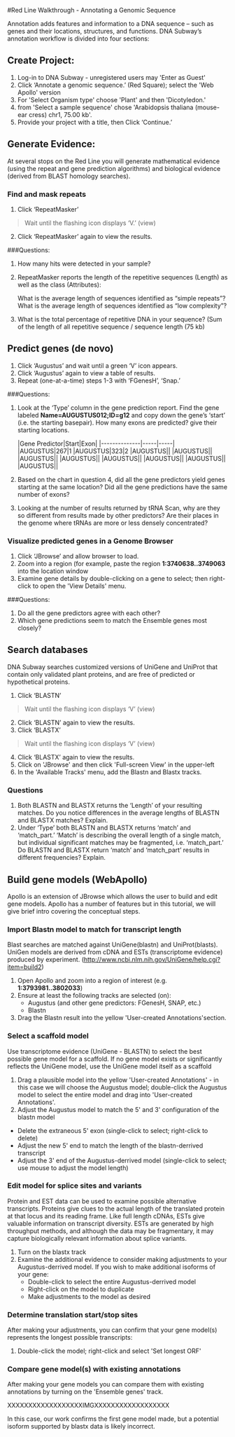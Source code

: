 #Red Line Walkthrough - Annotating a Genomic Sequence

Annotation adds features and information to a DNA sequence – such as genes and their locations, structures, and functions. DNA Subway’s annotation workflow is divided into four sections: ## Create Project:1. Log-in to DNA Subway - unregistered users may 'Enter as Guest'
2. Click ‘Annotate a genomic sequence.’ (Red Square); select the 'Web Apollo' version
3. For 'Select Organism type' choose 'Plant' and then 'Dicotyledon.'
4. from 'Select a sample sequence' chose 'Arabidopsis thaliana (mouse-ear cress) chr1, 75.00 kb'. 
5. Provide your project with a title, then Click ‘Continue.’## Generate Evidence: At several stops on the Red Line you will generate mathematical evidence (using the repeat and gene prediction algorithms) and biological evidence (derived from BLAST homology searches). ### Find and mask repeats
1. Click ‘RepeatMasker’ 
 > Wait until the flashing icon displays ‘V.’ (view)
 2. Click ‘RepeatMasker’ again to view the results. 

###Questions:1. How many hits were detected in your sample?	      
2. RepeatMasker reports the length of the repetitive sequences  (Length) as well as the class (Attributes):	
	What is the average length of sequences identified as “simple repeats”?     What is the average length of sequences identified as “low complexity”?        3. What is the total percentage of repetitive DNA in your sequence?(Sum of the length of all repetitive sequence / sequence length (75 kb)

## Predict genes (de novo)
1. Click ‘Augustus’ and wait until a green ‘V’ icon appears. 2. Click ‘Augustus’ again to view a table of results. 3. Repeat (one-at-a-time) steps 1-3 with ‘FGenesH’, ‘Snap.’ ###Questions:

1. Look at the ‘Type’ column in the gene prediction report. Find the gene labeled **Name=AUGUSTUS012;ID=g12**  and copy down the gene’s ‘start’ (i.e. the starting basepair). How many exons are predicted? give their starting locations. 

    |Gene Predictor|Start|Exon|
|--------------|-----|-----|
|AUGUSTUS|267|1
|AUGUSTUS|323|2
|AUGUSTUS||
|AUGUSTUS||
|AUGUSTUS||
|AUGUSTUS||
|AUGUSTUS||
|AUGUSTUS||
|AUGUSTUS||
|AUGUSTUS||
2. Based on the chart in question 4, did all the gene predictors yield genes starting at the same location? Did all the gene predictions have the same number of exons?
3. Looking at the number of results returned by tRNA Scan, why are they so different from results made by other predictors? Are their places in the genome where tRNAs are more or less densely concentrated? 

### Visualize predicted genes in a Genome Browser

1. Click ‘JBrowse’ and allow browser to load. 2. Zoom into a region (for example, paste the region **1:3740638..3749063** into the location window
3. Examine gene details by double-clicking on a gene to select; then right-click to open the 'View Details' menu. ###Questions:

1. Do all the gene predictors agree with each other?
2. Which gene predictions seem to match the Ensemble genes most closely?


## Search databases
DNA Subway searches customized versions of UniGene and UniProt that contain only validated plant proteins, and are free of predicted or hypothetical proteins.

1. Click ‘BLASTN’ >Wait until the flashing icon displays ‘V’ (view)2. Click ‘BLASTN’ again to view the results. 3. Click ‘BLASTX’ >Wait until the flashing icon displays ‘V’ (view)4. Click ‘BLASTX’ again to view the results. 
5. Click on 'JBrowse' and then click 'Full-screen View' in the upper-left
6. In the 'Available Tracks' menu, add the Blastn and Blastx tracks. 


### Questions

1. Both BLASTN and BLASTX returns the ‘Length’ of your resulting matches. Do you notice differences in the average lengths of BLASTN and BLASTX matches? Explain.          
2. Under ‘Type’ both BLASTN and BLASTX returns ‘match’ and ‘match_part.’ ‘Match’ is describing the overall length of a single match, but individual significant matches may be fragmented, i.e. ‘match_part.’ Do BLASTN and BLASTX return ‘match’ and ‘match_part’ results in different frequencies? Explain. 


## Build gene models (WebApollo)

Apollo is an extension of JBrowse which allows the user to build and edit gene models. Apollo has a number of features but in this tutorial, we will give brief intro covering the conceptual steps. 

### Import Blastn model to match for transcript lengthBlast searches are matched against UniGene(blastn) and UniProt(blasts). UniGen models are derived from cDNA and ESTs (transcriptome evidence) produced by experiment. (http://www.ncbi.nlm.nih.gov/UniGene/help.cgi?item=build2)

1. Open Apollo and zoom into a region of interest (e.g. **1:3793981..3802033**)
2. Ensure at least the following tracks are selected (on):
    - Augustus (and other gene predictors: FGenesH, SNAP, etc.)
    - Blastn
3. Drag the Blastn result into the yellow 'User-created Annotations'section. 

### Select a scaffold model
Use transcriptome evidence (UniGene - BLASTN) to select the best possible gene model for a scaffold. If no gene model exists or significantly reflects the UniGene model, use the UniGene model itself as a scaffold 

1. Drag a plausible model into the yellow 'User-created Annotations' - in this case we will choose the Augustus model; double-click the Augustus model to select the entire model and drag into 'User-created Annotations'. 
2. Adjust the Augustus model to match the 5' and 3' configuration of the blastn model
 - Delete the extraneous 5' exon (single-click to select; right-click to delete)
 - Adjust the new 5' end to match the length of the blastn-derrived transcript
 - Adjust the 3' end of the Augustus-derrived model (single-click to select; use mouse to adjust the model length)
### Edit model for splice sites and variants
Protein and EST data can be used to examine possible alternative transcripts. Proteins give clues to the actual length of the translated protein at that locus and its reading frame. Like full length cDNAs, ESTs give valuable information on transcript diversity. ESTs are  generated by  high throughput methods, and although the data may be fragmentary, it may capture biologically relevant information about splice variants.  

1. Turn on the blastx track
2. Examine the additional evidence to consider making adjustments to your Augustus-derrived model. If you wish to make additional isoforms of your gene:
    - Double-click to select the entire Augustus-derrived model
    - Right-click on the model to duplicate
    - Make adjustments to the model as desired

### Determine translation start/stop sitesAfter making your adjustments, you can confirm that your gene model(s) represents the longest possible transcripts:

1. Double-click the model; right-click and select 'Set longest ORF'

### Compare gene model(s) with existing annotations

After making your gene models you can compare them with existing annotations by turning on the 'Ensemble genes' track. 

XXXXXXXXXXXXXXXXXXIMGXXXXXXXXXXXXXXXXXX

In this case, our work confirms the first gene model made, but a potential isoform supported by blastx data is likely incorrect. 